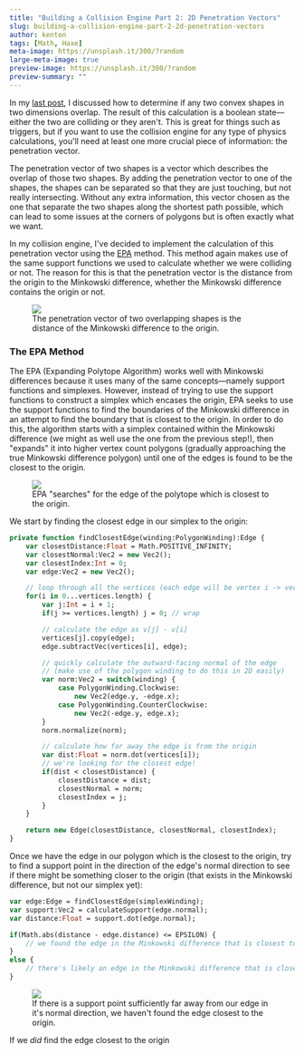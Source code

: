```yaml
---
title: "Building a Collision Engine Part 2: 2D Penetration Vectors"
slug: building-a-collision-engine-part-2-2d-penetration-vectors
author: kenton
tags: [Math, Haxe]
meta-image: https://unsplash.it/300/?random
large-meta-image: true
preview-image: https://unsplash.it/300/?random
preview-summary: ""
---
```


In my [last post](/posts/building-a-collision-engine-part-1-2d-gjk-collision-detection/), I discussed how to determine if any two convex shapes in two dimensions overlap. The result of this calculation is a boolean state&mdash;either the two are colliding or they aren't. This is great for things such as triggers, but if you want to use the collision engine for any type of physics calculations, you'll need at least one more crucial piece of information: the penetration vector.

The penetration vector of two shapes is a vector which describes the overlap of those two shapes. By adding the penetration vector to one of the shapes, the shapes can be separated so that they are just touching, but not really intersecting. Without any extra information, this vector chosen as the one that separate the two shapes along the shortest path possible, which can lead to some issues at the corners of polygons but is often exactly what we want.

In my collision engine, I've decided to implement the calculation of this penetration vector using the [EPA](http://www.dyn4j.org/2010/05/epa-expanding-polytope-algorithm/) method. This method again makes use of the same support functions we used to calculate whether we were colliding or not. The reason for this is that the penetration vector is the distance from the origin to the Minkowski difference, whether the Minkowski difference contains the origin or not.

<figure>
    <img src="https://unsplash.it/300/?random">
    <figcaption>The penetration vector of two overlapping shapes is the distance of the Minkowski difference to the origin.</figcaption>
</figure>

### The EPA Method

The EPA (Expanding Polytope Algorithm) works well with Minkowski differences because it uses many of the same concepts&mdash;namely support functions and simplexes. However, instead of trying to use the support functions to construct a simplex which encases the origin, EPA seeks to use the support functions to find the boundaries of the Minkowski difference in an attempt to find the boundary that is closest to the origin. In order to do this, the algorithm starts with a simplex contained within the Minkowski difference (we might as well use the one from the previous step!), then "expands" it into higher vertex count polygons (gradually approaching the true Minkowski difference polygon) until one of the edges is found to be the closest to the origin.

<figure>
    <img src="https://unsplash.it/300/?random">
    <figcaption>EPA "searches" for the edge of the polytope which is closest to the origin.</figcaption>
</figure>

We start by finding the closest edge in our simplex to the origin:

```haxe
private function findClosestEdge(winding:PolygonWinding):Edge {
    var closestDistance:Float = Math.POSITIVE_INFINITY;
    var closestNormal:Vec2 = new Vec2();
    var closestIndex:Int = 0;
    var edge:Vec2 = new Vec2();

    // loop through all the vertices (each edge will be vertex i -> vertex j)
    for(i in 0...vertices.length) {
        var j:Int = i + 1;
        if(j >= vertices.length) j = 0; // wrap

        // calculate the edge as v[j] - v[i]
        vertices[j].copy(edge);
        edge.subtractVec(vertices[i], edge);

        // quickly calculate the outward-facing normal of the edge
        // (make use of the polygon winding to do this in 2D easily)
        var norm:Vec2 = switch(winding) {
            case PolygonWinding.Clockwise:
                new Vec2(edge.y, -edge.x);
            case PolygonWinding.CounterClockwise:
                new Vec2(-edge.y, edge.x);
        }
        norm.normalize(norm);

        // calculate how far away the edge is from the origin
        var dist:Float = norm.dot(vertices[i]);
        // we're looking for the closest edge!
        if(dist < closestDistance) {
            closestDistance = dist;
            closestNormal = norm;
            closestIndex = j;
        }
    }

    return new Edge(closestDistance, closestNormal, closestIndex);
}
```

Once we have the edge in our polygon which is the closest to the origin, try to find a support point in the direction of the edge's normal direction to see if there might be something closer to the origin (that exists in the Minkowski difference, but not our simplex yet):

```haxe
var edge:Edge = findClosestEdge(simplexWinding);
var support:Vec2 = calculateSupport(edge.normal);
var distance:Float = support.dot(edge.normal);

if(Math.abs(distance - edge.distance) <= EPSILON) {
    // we found the edge in the Minkowski difference that is closest to the origin!
}
else {
    // there's likely an edge in the Minkowski difference that is closer to the origin..
}
```

<figure>
    <img src="https://unsplash.it/300/?random">
    <figcaption>If there is a support point sufficiently far away from our edge in it's normal direction, we haven't found the edge closest to the origin.</figcaption>
</figure>

If we _did_ find the edge closest to the origin